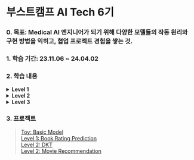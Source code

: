 부스트캠프 AI Tech 6기
===
### 0. 목표: Medical AI 엔지니어가 되기 위해 다양한 모델들의 작동 원리와 구현 방법을 익히고, 협업 프로젝트 경험을 쌓는 것.

### 1. 학습 기간: 23.11.06 ~ 24.04.02

### 2. 학습 내용  
<details>
<summary><b>Level 1</b></summary>
<div markdown="1">

>   [Week 1: Python, AI Math](https://github.com/Juniork725/boostcamp/blob/main/study/week1.md)  
>   [Week 2: PyTorch](https://github.com/Juniork725/boostcamp/blob/main/study/week2.md)  
>   [Week 3: DL Basic, Data Visualization](https://github.com/Juniork725/boostcamp/blob/main/study/week3.md)  
>   [Week 4: RecSys 이론, Data Visualization(2)](https://github.com/Juniork725/boostcamp/blob/main/study/week4.md)  
>   [Week 5: RecSys 이론(2)](https://github.com/Juniork725/boostcamp/blob/main/study/week5.md)  
>   [Week 6: RecSys 기초 프로젝트(1)](https://github.com/Juniork725/boostcamp/blob/main/study/week6.md)  
>   [Week 7: Recsys 기초 프로젝트(2)](https://github.com/Juniork725/boostcamp/blob/main/study/week7.md)  
>   [Week 8: AI 서비스 개발 기초](https://github.com/Juniork725/boostcamp/blob/main/study/week8.md)  

</div>
</details>

<details>
<summary><b>Level 2</b></summary>
<div markdown="1">

>   [Week 9: DKT(1)](https://github.com/Juniork725/boostcamp/blob/main/study/week9.md)  
>   [Week 10: DKT(2)](https://github.com/Juniork725/boostcamp/blob/main/study/week10.md)  
>   [Week 11: DKT(3)](https://github.com/Juniork725/boostcamp/blob/main/study/week11.md)  
>   [Week 12: DKT(4)](https://github.com/Juniork725/boostcamp/blob/main/study/week12.md)  
>   [Week 13: Movie Rec(1)](https://github.com/Juniork725/boostcamp/blob/main/study/Week13.md)  
>   [Week 14: Movie Rec(2)](https://github.com/Juniork725/boostcamp/blob/main/study/Week14.md)  
>   [Week 15: Movie Rec(3)](https://github.com/Juniork725/boostcamp/blob/main/study/week15.md)  
>   [Week 16: Movie Rec(4)](https://github.com/Juniork725/boostcamp/blob/main/study/week16.md)

</div>
</details>

<details>
<summary><b>Level 3</b></summary>
<div markdown="1">

>   [Week 17: Product Serving(1)](https://github.com/Juniork725/boostcamp/blob/main/study/week17.md)  
>   [Week 18: Product Serving(2)](https://github.com/Juniork725/boostcamp/blob/main/study/week18.md)  
>   [Week 19: 최종 프로젝트(1)](https://github.com/Juniork725/boostcamp/blob/main/study/week19.md)  
>   [Week 20: 최종 프로젝트(2)](https://github.com/Juniork725/boostcamp/blob/main/study/week20.md)

</div>
</details>

### 3. 프로젝트
>   [Toy: Basic Model](https://github.com/Juniork725/boostcamp/tree/main/projects/basic_model)  
>   [Level 1: Book Rating Prediction](https://github.com/boostcampaitech6/level1-bookratingprediction-recsys-03)  
>   [Level 2: DKT](https://github.com/boostcampaitech6/level2-dkt-recsys-07)  
>   [Level 2: Movie Recommendation](https://github.com/boostcampaitech6/level2-movierecommendation-recsys-07)
